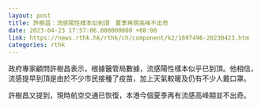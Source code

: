 ```yaml
---
layout: post
title: 許樹昌：流感陽性樣本似到頂　夏季再現高峰不出奇
date: 2023-04-23 17:57:06.000000000 +08:00
link: https://news.rthk.hk/rthk/ch/component/k2/1697496-20230423.htm
categories: rthk
---
```


政府專家顧問許樹昌表示，根據醫管局數據，流感陽性樣本似乎已到頂。他相信，流感提早到頂是由於不少市民接種了疫苗，加上天氣較暖及仍有不少人戴口罩。

許樹昌又提到，現時航空交通已恢復，本港今個夏季再有流感高峰期並不出奇。
